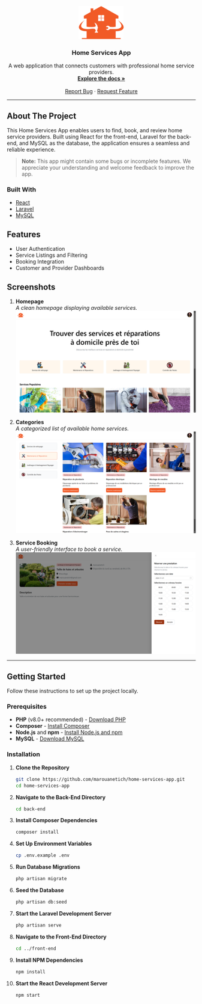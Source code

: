 <!-- PROJECT LOGO -->
<p align="center">
  <img src="./screenshots/home-services-app-logo.png" alt="Logo" width="120" height="88">
</p>

<h3 align="center">Home Services App</h3>

<p align="center">
  A web application that connects customers with professional home service providers.
  <br />
  <a href="https://github.com/marouanetich/home-services-app"><strong>Explore the docs »</strong></a>
  <br />
  <br />
  <a href="https://github.com/marouanetich/home-services-app/issues">Report Bug</a>
  ·
  <a href="https://github.com/marouanetich/home-services-app/issues">Request Feature</a>
</p>

---

## About The Project

This Home Services App enables users to find, book, and review home service providers. Built using React for the front-end, Laravel for the back-end, and MySQL as the database, the application ensures a seamless and reliable experience.

> **Note:** This app might contain some bugs or incomplete features. We appreciate your understanding and welcome feedback to improve the app.

### Built With

- [React](https://reactjs.org/)
- [Laravel](https://laravel.com/)
- [MySQL](https://www.mysql.com/)

## Features

- User Authentication
- Service Listings and Filtering
- Booking Integration
- Customer and Provider Dashboards

## Screenshots

1. **Homepage**  
   *A clean homepage displaying available services.*  
   ![Homepage](./screenshots/home-services-app-1.png)

2. **Categories**  
   *A categorized list of available home services.*  
   ![Categories](./screenshots/home-services-app-2.png)

3. **Service Booking**  
   *A user-friendly interface to book a service.*  
   ![Service Booking](./screenshots/home-services-app-3.png)

---

## Getting Started

Follow these instructions to set up the project locally.

### Prerequisites

- **PHP** (v8.0+ recommended) - [Download PHP](https://www.php.net/downloads.php)
- **Composer** - [Install Composer](https://getcomposer.org/download/)
- **Node.js** and **npm** - [Install Node.js and npm](https://nodejs.org/en/download/)
- **MySQL** - [Download MySQL](https://dev.mysql.com/downloads/)

### Installation

1. **Clone the Repository**
   ```bash
   git clone https://github.com/marouanetich/home-services-app.git
   cd home-services-app
2. **Navigate to the Back-End Directory**
   ```bash
   cd back-end
3. **Install Composer Dependencies**
   ```bash
   composer install
4. **Set Up Environment Variables**
   ```bash
   cp .env.example .env
5. **Run Database Migrations**
   ```bash
   php artisan migrate
6. **Seed the Database**
   ```bash
   php artisan db:seed
7. **Start the Laravel Development Server**
   ```bash
   php artisan serve
8. **Navigate to the Front-End Directory**
    ```bash
    cd ../front-end
9. **Install NPM Dependencies**
    ```bash
    npm install
10. **Start the React Development Server**
    ```bash
    npm start
